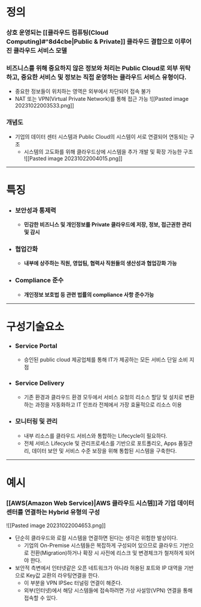 # 정의
### 상호 운영되는 [[클라우드 컴퓨팅(Cloud Computing)#^8d4cbe|Public & Private]] 클라우드 결합으로 이루어진 클라우드 서비스 모델
### 비즈니스를 위해 중요하지 않은 정보와 처리는 Public Cloud로 외부 위탁하고, 중요한 서비스 및 정보는 직접 운영하는 클라우드 서비스 유형이다.
- 중요한 정보들이 위치하는 영역은 외부에서 차단되어 접속 불가
- NAT 또는 VPN(Virtual Private Network)를 통해 접근 가능
![[Pasted image 20231022003533.png]]
### 개념도
- 기업의 데이터 센터 시스템과 Public Cloud의 시스템이 서로 연결되어 연동되는 구조
	- 시스템의 고도화를 위해 클라우드상에 시스템을 추가 개발 및 확장 가능한 구조
![[Pasted image 20231022004015.png]]
---
# 특징
- ### 보안성과 통제력
	- **민감한 비즈니스 및 개인정보를 Private 클라우드에 저장, 정보, 접근권한 관리 및 감시**
- ### 협업간화
	- **내부에 상주하는 직원, 영업팀, 협력사 직원들의 생산성과 협업강화 가능**
- ### Compliance 준수
	- **개인정보 보호법 등 관련 법률의 compliance 사항 준수가능**
---
# 구성기술요소
- ### Service Portal
	- 승인된 public cloud 제공업체를 통해 IT가 제공하는 모든 서비스 단일 소비 지점
- ### Service Delivery
	- 기존 환경과 클라우드 환경 모두에서 서비스 요청의 리소스 할당 및 설치로 변환하는 과정을 자동화하고 IT 인프라 전체에서 가장 효율적으로 리소스 이용
- ### 모니터링 및 관리
	- 내부 리소스를 클라우드 서비스와 통합하는 Lifecycle이 필요하다.
	- 전체 서비스 Lifecycle 및 관리프로세스를 기반으로 포트폴리오, Apps 품질관리, 데이터 보안 및 서비스 수준 보장을 위해 통합된 시스템을 구축한다.
---
# 예시
### [[AWS(Amazon Web Service)|AWS 클라우드 시스템]]과 기업 데이터센터를 연결하는 Hybrid 유형의 구성
![[Pasted image 20231022004653.png]]
- 단순히 클라우드와 로컬 시스템을 연결하면 된다는 생각은 위험한 발상이다.
	- 기업의 On-Premise 시스템들은 복잡하게 구성되어 있으므로 클라우드 기반으로 전환(Migration)하거나 확장 시 사전에 리스크 및 변경체크가 철저하게 되어야 한다.
- 보안적 측변에서 인터넷같은 오픈 네트워크가 아니라 허용된 포트와 IP 대역을 기반으로 Key값 교환의 라우팅연결을 한다.
	- 이 부분을 VPN IPSec 터널링 연결이 해준다.
	- 외부(인터넷)에서 해당 시스템들에 접속하려면 가상 사설망(VPN) 연결을 통해 접속할 수 있다.
